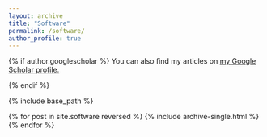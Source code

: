 ```yaml
---
layout: archive
title: "Software"
permalink: /software/
author_profile: true
---
```

{% if author.googlescholar %}
  You can also find my articles on <u><a href="{{author.googlescholar}}">my Google Scholar profile</a>.</u>

{% endif %}

{% include base_path %}

{% for post in site.software reversed %}
  {% include archive-single.html %}
{% endfor %}
